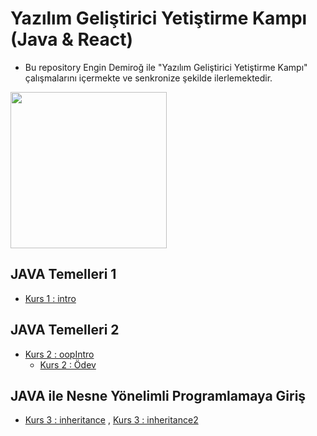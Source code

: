 # Yazılım Geliştirici Yetiştirme Kampı (Java & React)
- Bu repository Engin Demiroğ ile "Yazılım Geliştirici Yetiştirme Kampı" çalışmalarını içermekte ve senkronize şekilde ilerlemektedir.

<a href="https://www.kodlama.io/p/yazilim-gelistirici-yetistirme-kampi2">
<img width="250px" src="https://user-images.githubusercontent.com/77548014/121215812-0121d000-c889-11eb-87ee-9bca3e46ee89.png"></a>

## JAVA Temelleri  1
- [Kurs 1 : intro ](https://github.com/Hilalbiyik/JavaReactKamp/tree/main/intro)

## JAVA Temelleri  2
- [Kurs 2 : oopIntro](https://github.com/Hilalbiyik/JavaReactKamp/tree/main/oopIntro)
   * [Kurs 2 : Ödev](https://github.com/Hilalbiyik/JavaReactKamp/tree/main/homeworks/gun2odev1/src/gun2odev1)

## JAVA ile Nesne Yönelimli Programlamaya Giriş
- [Kurs 3 : inheritance](https://github.com/Hilalbiyik/JavaReactKamp/tree/main/inheritance) ,
[Kurs 3 : inheritance2](https://github.com/Hilalbiyik/JavaReactKamp/tree/main/inheritance2)
